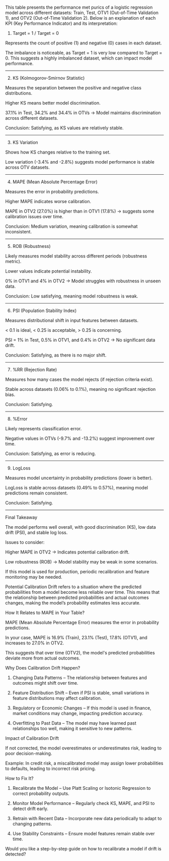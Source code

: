 
This table presents the performance met purics of a logistic regression model across different datasets: Train, Test, OTV1 (Out-of-Time Validation 1), and OTV2 (Out-of-Time Validation 2). Below is an explanation of each KPI (Key Performance Indicator) and its interpretation:

1. Target = 1 / Target = 0

Represents the count of positive (1) and negative (0) cases in each dataset.

The imbalance is noticeable, as Target = 1 is very low compared to Target = 0. This suggests a highly imbalanced dataset, which can impact model performance.



---

2. KS (Kolmogorov-Smirnov Statistic)

Measures the separation between the positive and negative class distributions.

Higher KS means better model discrimination.

37.1% in Test, 34.2% and 34.4% in OTVs → Model maintains discrimination across different datasets.

Conclusion: Satisfying, as KS values are relatively stable.



---

3. KS Variation

Shows how KS changes relative to the training set.

Low variation (-3.4% and -2.8%) suggests model performance is stable across OTV datasets.



---

4. MAPE (Mean Absolute Percentage Error)

Measures the error in probability predictions.

Higher MAPE indicates worse calibration.

MAPE in OTV2 (27.0%) is higher than in OTV1 (17.8%) → suggests some calibration issues over time.

Conclusion: Medium variation, meaning calibration is somewhat inconsistent.



---

5. ROB (Robustness)

Likely measures model stability across different periods (robustness metric).

Lower values indicate potential instability.

0% in OTV1 and 4% in OTV2 → Model struggles with robustness in unseen data.

Conclusion: Low satisfying, meaning model robustness is weak.



---

6. PSI (Population Stability Index)

Measures distributional shift in input features between datasets.

< 0.1 is ideal, < 0.25 is acceptable, > 0.25 is concerning.

PSI = 1% in Test, 0.5% in OTV1, and 0.4% in OTV2 → No significant data drift.

Conclusion: Satisfying, as there is no major shift.



---

7. %RR (Rejection Rate)

Measures how many cases the model rejects (if rejection criteria exist).

Stable across datasets (0.06% to 0.1%), meaning no significant rejection bias.

Conclusion: Satisfying.



---

8. %Error

Likely represents classification error.

Negative values in OTVs (-9.7% and -13.2%) suggest improvement over time.

Conclusion: Satisfying, as error is reducing.



---

9. LogLoss

Measures model uncertainty in probability predictions (lower is better).

LogLoss is stable across datasets (0.49% to 0.57%), meaning model predictions remain consistent.

Conclusion: Satisfying.



---

Final Takeaway

The model performs well overall, with good discrimination (KS), low data drift (PSI), and stable log loss.

Issues to consider:

Higher MAPE in OTV2 → Indicates potential calibration drift.

Low robustness (ROB) → Model stability may be weak in some scenarios.



If this model is used for production, periodic recalibration and feature monitoring may be needed.

Potential Calibration Drift refers to a situation where the predicted probabilities from a model become less reliable over time. This means that the relationship between predicted probabilities and actual outcomes changes, making the model’s probability estimates less accurate.

How It Relates to MAPE in Your Table?

MAPE (Mean Absolute Percentage Error) measures the error in probability predictions.

In your case, MAPE is 16.9% (Train), 23.1% (Test), 17.8% (OTV1), and increases to 27.0% in OTV2.

This suggests that over time (OTV2), the model's predicted probabilities deviate more from actual outcomes.


Why Does Calibration Drift Happen?

1. Changing Data Patterns – The relationship between features and outcomes might shift over time.


2. Feature Distribution Shift – Even if PSI is stable, small variations in feature distributions may affect calibration.


3. Regulatory or Economic Changes – If this model is used in finance, market conditions may change, impacting prediction accuracy.


4. Overfitting to Past Data – The model may have learned past relationships too well, making it sensitive to new patterns.



Impact of Calibration Drift

If not corrected, the model overestimates or underestimates risk, leading to poor decision-making.

Example: In credit risk, a miscalibrated model may assign lower probabilities to defaults, leading to incorrect risk pricing.


How to Fix It?

1. Recalibrate the Model – Use Platt Scaling or Isotonic Regression to correct probability outputs.


2. Monitor Model Performance – Regularly check KS, MAPE, and PSI to detect drift early.


3. Retrain with Recent Data – Incorporate new data periodically to adapt to changing patterns.


4. Use Stability Constraints – Ensure model features remain stable over time.



Would you like a step-by-step guide on how to recalibrate a model if drift is detected?

